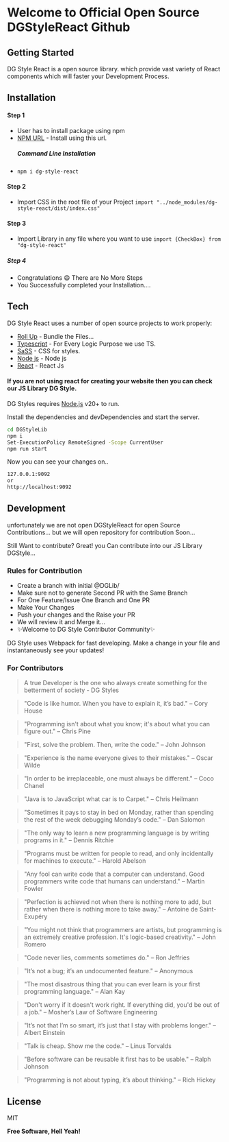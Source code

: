 # Welcome to Official Open Source DGStyleReact Github 

## Getting Started

DG Style React is a open source library. which provide vast variety of React components which will faster your Development Process.

## Installation

#### Step 1
- User has to install package using npm
- [NPM URL](https://www.npmjs.com/package/dg-style-react) - Install using this url.
    ##### Command Line Installation
- ``` npm i dg-style-react ```
#### Step 2
- Import CSS in the root file of your Project
``` import "../node_modules/dg-style-react/dist/index.css" ```
#### Step 3
- Import Library in any file where you want to use
``` import {CheckBox} from "dg-style-react" ```
##### Step 4
- Congratulations :smile: There are No More Steps
- You Successfully completed your Installation....

## Tech
DG Style React uses a number of open source projects to work properly:

- [Roll Up](https://rollupjs.org/) - Bundle the Files...
- [Typescript](https://www.typescriptlang.org/) - For Every Logic Purpose we use TS.
- [SaSS](https://sass-lang.com/) - CSS for styles.
- [Node js](https://nodejs.org/en) - Node js 
- [React](https://react.dev/) - React Js

#### If you are not using react for creating your website then you can check our JS Library DG Style.


DG Styles requires [Node.js](https://nodejs.org/) v20+ to run.

Install the dependencies and devDependencies and start the server.

```sh
cd DGStyleLib
npm i 
Set-ExecutionPolicy RemoteSigned -Scope CurrentUser
npm run start
```
Now you can see your changes on..

```sh
127.0.0.1:9092
or 
http://localhost:9092
```

## Development
unfortunately we are not open DGStyleReact for open Source Contributions... but we will open repository for contribution Soon...

Still Want to contribute? Great!
you Can contribute into our JS Library DGStyle...

### Rules for Contribution

- Create a branch with initial @DGLib/<Your Branch Name>
- Make sure not to generate Second PR with the Same Branch
- For One Feature/Issue One Branch and One PR 
- Make Your Changes 
- Push your changes and the Raise your PR
- We will review it and Merge it...
- ✨Welcome to DG Style  Contributor Community✨ 


DG Style uses  Webpack for fast developing.
Make a change in your file and instantaneously see your updates!

### For Contributors

> A true Developer is the one who always create something for the betterment of society - DG Styles

>  "Code is like humor. When you have to explain it, it’s bad." – Cory House

> "Programming isn't about what you know; it's about what you can figure out." – Chris Pine

> "First, solve the problem. Then, write the code." – John Johnson

> "Experience is the name everyone gives to their mistakes." – Oscar Wilde

> "In order to be irreplaceable, one must always be different." – Coco Chanel

> "Java is to JavaScript what car is to Carpet." – Chris Heilmann

> "Sometimes it pays to stay in bed on Monday, rather than spending the rest of the week debugging Monday’s code." – Dan Salomon

> "The only way to learn a new programming language is by writing programs in it." – Dennis Ritchie

> "Programs must be written for people to read, and only incidentally for machines to execute." – Harold Abelson

> "Any fool can write code that a computer can understand. Good programmers write code that humans can understand." – Martin Fowler

> "Perfection is achieved not when there is nothing more to add, but rather when there is nothing more to take away." – Antoine de Saint-Exupéry

> "You might not think that programmers are artists, but programming is an extremely creative profession. It's logic-based creativity." – John Romero

> "Code never lies, comments sometimes do." – Ron Jeffries

> "It’s not a bug; it’s an undocumented feature." – Anonymous

> "The most disastrous thing that you can ever learn is your first programming language." – Alan Kay

> "Don't worry if it doesn't work right. If everything did, you'd be out of a job." – Mosher’s Law of Software Engineering

> "It’s not that I’m so smart, it’s just that I stay with problems longer." – Albert Einstein

> "Talk is cheap. Show me the code." – Linus Torvalds

> "Before software can be reusable it first has to be usable." – Ralph Johnson

> "Programming is not about typing, it’s about thinking." – Rich Hickey

## License

MIT

**Free Software, Hell Yeah!**

